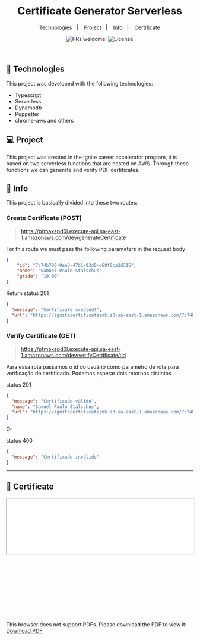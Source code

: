 <h1 align="center">
  Certificate Generator Serverless
</h1>

<p align="center">
  <a href="#-Technologies">Technologies</a>&nbsp;&nbsp;&nbsp;|&nbsp;&nbsp;&nbsp;
  <a href="#-Project">Project</a>&nbsp;&nbsp;&nbsp;|&nbsp;&nbsp;&nbsp;
  <a href="#memo-Info">Info</a>&nbsp;&nbsp;&nbsp;|&nbsp;&nbsp;&nbsp;
    <a href="#memo-Certificate">Certificate</a>
</p>

<p align="center">
 <img src="https://img.shields.io/static/v1?label=PRs&message=welcome&color=49AA26&labelColor=000000" alt="PRs welcome!" />

  <img alt="License" src="https://img.shields.io/static/v1?label=license&message=MIT&color=49AA26&labelColor=000000">
</p>

<br>


## 🚀 Technologies

This project was developed with the following technologies:

- Typescript
- Serverless
- Dynamodb
- Puppetter
- chrome-aws and others


## 💻 Project

This project was created in the Ignite career accelerator program, it is based on two serverless functions that are hosted on AWS. Through these functions we can generate and verify PDF certificates. 


## :memo: Info

This project is basically divided into these two routes:

### Create Certificate (POST)
> https://pfmaxzpd0l.execute-api.sa-east-1.amazonaws.com/dev/generateCertificate

For this route we must pass the following parameters in the request body

```json
{
	"id": "7c74b700-0ea3-47b1-83d0-c68f0ca2d315",
	"name": "Samuel Paulo Stalschus",
	"grade": "10.00"
}
```
Return status 201
```json
{
  "message": "Certificate created!",
  "url": "https://ignitecertificatesmk.s3-sa-east-1.amazonaws.com/7c74b700-0ea3-47b1-83d0-c68f0ca2d315.pdf"
}
```
### Verify Certificate (GET)
> https://pfmaxzpd0l.execute-api.sa-east-1.amazonaws.com/dev/verifyCertificate/:id

Para essa rota passamos o id do usuário como parametro de rota para verificação de certificado. Podemos esperar dois retornos distintos

status 201
```json
{
  "message": "Certificado válido",
  "name": "Samuel Paulo Stalschus",
  "url": "https://ignitecertificatesmk.s3-sa-east-1.amazonaws.com/7c74b700-0ea3-47b1-83d0-c68f0ca2d315.pdf"
}
```
Or

status 400
```json
{
  "message": "Certificado inválido"
}
```


-------------------------------------------------------------------------------

## :memo: Certificate

<p align="center">
  <iframe alt="pdf" src="certificate.pdf" width="100%"></iframe>

</p>

<object data="certificate.pdf" type="application/pdf" width="700px" height="700px">
    <embed src="certificate.pdf">
        <p>This browser does not support PDFs. Please download the PDF to view it: <a href="certificate.pdf">Download PDF</a>.</p>
    </embed>
</object>
